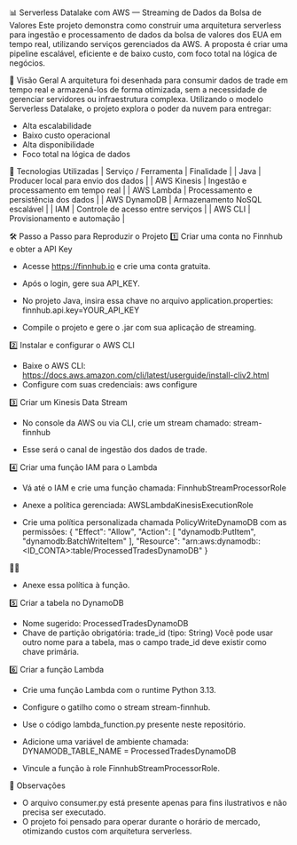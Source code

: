 📊 Serverless Datalake com AWS — Streaming de Dados da Bolsa de Valores
Este projeto demonstra como construir uma arquitetura serverless para ingestão e processamento de dados da bolsa de valores dos EUA em tempo real, utilizando serviços gerenciados da AWS. A proposta é criar uma pipeline escalável, eficiente e de baixo custo, com foco total na lógica de negócios.

🚀 Visão Geral
A arquitetura foi desenhada para consumir dados de trade em tempo real e armazená-los de forma otimizada, sem a necessidade de gerenciar servidores ou infraestrutura complexa. Utilizando o modelo Serverless Datalake, o projeto explora o poder da nuvem para entregar:
- Alta escalabilidade
- Baixo custo operacional
- Alta disponibilidade
- Foco total na lógica de dados

🧰 Tecnologias Utilizadas
| Serviço / Ferramenta | Finalidade | 
| Java | Producer local para envio dos dados | 
| AWS Kinesis | Ingestão e processamento em tempo real | 
| AWS Lambda | Processamento e persistência dos dados | 
| AWS DynamoDB | Armazenamento NoSQL escalável | 
| IAM | Controle de acesso entre serviços | 
| AWS CLI | Provisionamento e automação | 



🛠️ Passo a Passo para Reproduzir o Projeto
1️⃣ Criar uma conta no Finnhub e obter a API Key
- Acesse https://finnhub.io e crie uma conta gratuita.
- Após o login, gere sua API_KEY.
- No projeto Java, insira essa chave no arquivo application.properties:
finnhub.api.key=YOUR_API_KEY


- Compile o projeto e gere o .jar com sua aplicação de streaming.

2️⃣ Instalar e configurar o AWS CLI
- Baixe o AWS CLI: https://docs.aws.amazon.com/cli/latest/userguide/install-cliv2.html
- Configure com suas credenciais:
aws configure



3️⃣ Criar um Kinesis Data Stream
- No console da AWS ou via CLI, crie um stream chamado:
stream-finnhub


- Esse será o canal de ingestão dos dados de trade.

4️⃣ Criar uma função IAM para o Lambda
- Vá até o IAM e crie uma função chamada:
FinnhubStreamProcessorRole


- Anexe a política gerenciada:
AWSLambdaKinesisExecutionRole


- Crie uma política personalizada chamada PolicyWriteDynamoDB com as permissões:
{
  "Effect": "Allow",
  "Action": [
    "dynamodb:PutItem",
    "dynamodb:BatchWriteItem"
  ],
  "Resource": "arn:aws:dynamodb:<REGIAO>:<ID_CONTA>:table/ProcessedTradesDynamoDB"
}


- Anexe essa política à função.

5️⃣ Criar a tabela no DynamoDB
- Nome sugerido: ProcessedTradesDynamoDB
- Chave de partição obrigatória: trade_id (tipo: String)
Você pode usar outro nome para a tabela, mas o campo trade_id deve existir como chave primária.


6️⃣ Criar a função Lambda
- Crie uma função Lambda com o runtime Python 3.13.
- Configure o gatilho como o stream stream-finnhub.
- Use o código lambda_function.py presente neste repositório.
- Adicione uma variável de ambiente chamada:
DYNAMODB_TABLE_NAME = ProcessedTradesDynamoDB


- Vincule a função à role FinnhubStreamProcessorRole.

🧾 Observações
- O arquivo consumer.py está presente apenas para fins ilustrativos e não precisa ser executado.
- O projeto foi pensado para operar durante o horário de mercado, otimizando custos com arquitetura serverless.



